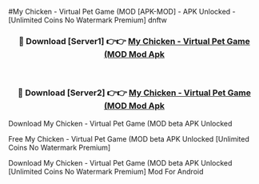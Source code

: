 #My Chicken - Virtual Pet Game (MOD [APK-MOD] - APK Unlocked - [Unlimited Coins No Watermark Premium] dnftw



<div align="center">

<h3>🔴 Download [Server1] 👉👉 <a href="https://momento.my/?title=My_Chicken_-_Virtual_Pet_Game_(MOD">My Chicken - Virtual Pet Game (MOD Mod Apk</a></h3><br>

<h3>🔴 Download [Server2] 👉👉 <a href="https://momento.my/?title=My_Chicken_-_Virtual_Pet_Game_(MOD">My Chicken - Virtual Pet Game (MOD Mod Apk</a></h3>
</div>



Download My Chicken - Virtual Pet Game (MOD beta APK Unlocked

Free My Chicken - Virtual Pet Game (MOD beta APK Unlocked [Unlimited Coins No Watermark Premium]

Download My Chicken - Virtual Pet Game (MOD beta APK Unlocked [Unlimited Coins No Watermark Premium] Mod For Android
